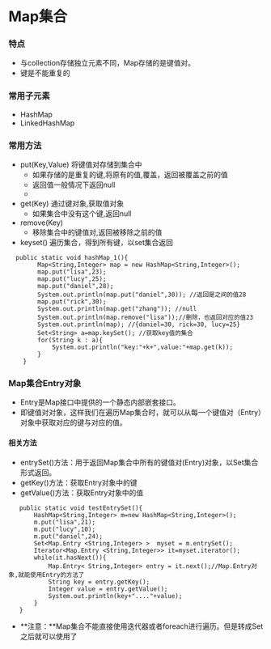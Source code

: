# Map集合
### 特点
* 与collection存储独立元素不同，Map存储的是键值对。
* 键是不能重复的

### 常用子元素
* HashMap
* LinkedHashMap

### 常用方法
* put(Key,Value) 将键值对存储到集合中
  * 如果存储的是重复的键,将原有的值,覆盖，返回被覆盖之前的值
  * 返回值一般情况下返回null
  * 
* get(Key) 通过键对象,获取值对象
  * 如果集合中没有这个键,返回null
* remove(Key)
  * 移除集合中的键值对,返回被移除之前的值
* keyset() 遍历集合，得到所有键，以set集合返回
```
  public static void hashMap_1(){
		Map<String,Integer> map = new HashMap<String,Integer>();
		map.put("lisa",23);
		map.put("lucy",25);
		map.put("daniel",28);
		System.out.println(map.put("daniel",30)); //返回是之间的值28
		map.put("rick",30);
		System.out.println(map.get("zhang")); //null
  		System.out.println(map.remove("lisa"));//删除，也返回对应的值23
		System.out.println(map); //{daniel=30, rick=30, lucy=25}
		Set<String> a=map.keySet(); //获取key值的集合
		for(String k : a){
			System.out.println("key:"+k+",value:"+map.get(k));
		}
	}
```    
### Map集合Entry对象
* Entry是Map接口中提供的一个静态内部嵌套接口。
* 即键值对对象，这样我们在遍历Map集合时，就可以从每一个键值对（Entry）对象中获取对应的键与对应的值。

#### 相关方法
 * entrySet()方法：用于返回Map集合中所有的键值对(Entry)对象，以Set集合形式返回。
 * getKey()方法：获取Entry对象中的键
 * getValue()方法：获取Entry对象中的值
 ```
  	public static void testEntrySet(){
		HashMap<String,Integer> m=new HashMap<String,Integer>();
		m.put("lisa",21);
		m.put("lucy",10);
		m.put("daniel",24);
		Set<Map.Entry <String,Integer> >  myset = m.entrySet();
		Iterator<Map.Entry <String,Integer>> it=myset.iterator();
		while(it.hasNext()){
			Map.Entry< String,Integer> entry = it.next();//Map.Entry对象,就能使用Entry的方法了
			String key = entry.getKey();
			Integer value = entry.getValue();
			System.out.println(key+"...."+value);
		}
	}
 ```
  * **注意：**Map集合不能直接使用迭代器或者foreach进行遍历。但是转成Set之后就可以使用了
 



